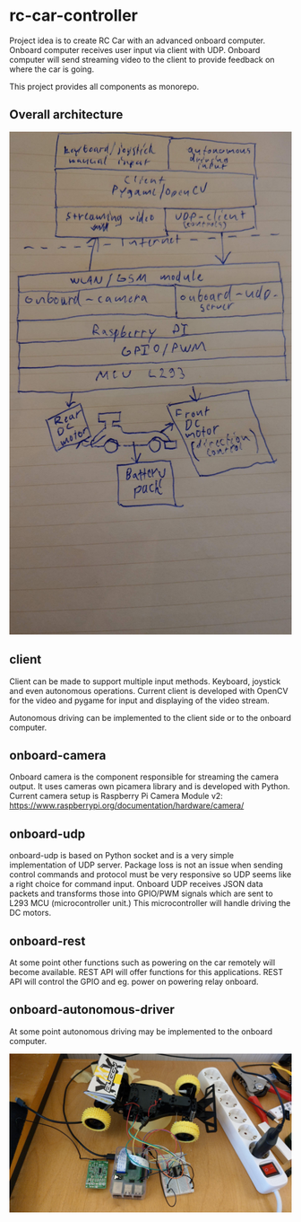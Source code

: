 # rc-car-controller

Project idea is to create RC Car with an advanced onboard computer. Onboard computer receives user input
via client with UDP. Onboard computer will send streaming video to the client to provide feedback on
where the car is going.

This project provides all components as monorepo.

## Overall architecture

![architecture](/architecture.jpg)

## client

Client can be made to support multiple input methods. Keyboard, joystick and even autonomous operations.
Current client is developed with OpenCV for the video and pygame for input and displaying of the video
stream.

Autonomous driving can be implemented to the client side or to the onboard
computer.

## onboard-camera

Onboard camera is the component responsible for streaming the camera output. It uses cameras own
picamera library and is developed with Python. Current camera setup is Raspberry Pi Camera Module v2:
https://www.raspberrypi.org/documentation/hardware/camera/

## onboard-udp

onboard-udp is based on Python socket and is a very simple implementation of UDP server. Package loss
is not an issue when sending control commands and protocol must be very responsive so UDP seems like
a right choice for command input. Onboard UDP receives JSON data packets and transforms those into
GPIO/PWM signals which are sent to L293 MCU (microcontroller unit.) This microcontroller will handle
driving the DC motors.

## onboard-rest

At some point other functions such as powering on the car remotely will become available. REST API will
offer functions for this applications. REST API will control the GPIO and eg. power on powering relay onboard.

## onboard-autonomous-driver

At some point autonomous driving may be implemented to the onboard computer.

![wip](/wip.jpg)